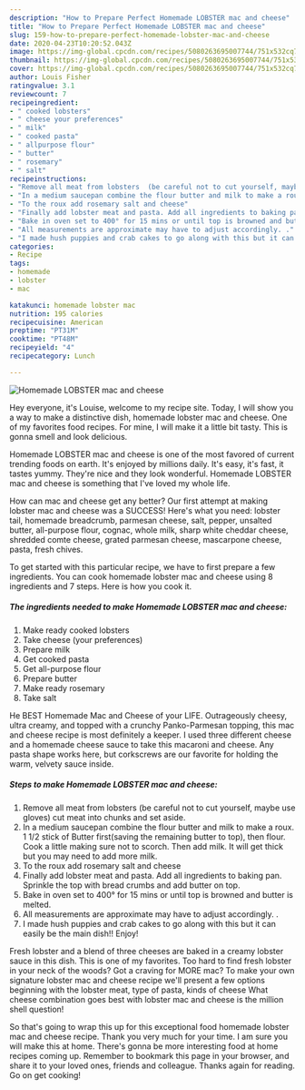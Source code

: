 ```yaml
---
description: "How to Prepare Perfect Homemade LOBSTER mac and cheese"
title: "How to Prepare Perfect Homemade LOBSTER mac and cheese"
slug: 159-how-to-prepare-perfect-homemade-lobster-mac-and-cheese
date: 2020-04-23T10:20:52.043Z
image: https://img-global.cpcdn.com/recipes/5080263695007744/751x532cq70/homemade-lobster-mac-and-cheese-recipe-main-photo.jpg
thumbnail: https://img-global.cpcdn.com/recipes/5080263695007744/751x532cq70/homemade-lobster-mac-and-cheese-recipe-main-photo.jpg
cover: https://img-global.cpcdn.com/recipes/5080263695007744/751x532cq70/homemade-lobster-mac-and-cheese-recipe-main-photo.jpg
author: Louis Fisher
ratingvalue: 3.1
reviewcount: 7
recipeingredient:
- " cooked lobsters"
- " cheese your preferences"
- " milk"
- " cooked pasta"
- " allpurpose flour"
- " butter"
- " rosemary"
- " salt"
recipeinstructions:
- "Remove all meat from lobsters  (be careful not to cut yourself, maybe use gloves) cut meat into chunks and set aside."
- "In a medium saucepan combine the flour butter and milk to make a roux. 1 1/2 stick of Butter first(saving the remaining butter to top), then flour. Cook a little making sure not to scorch. Then add milk. It will get thick but you may need to add more milk."
- "To the roux add rosemary salt and cheese"
- "Finally add lobster meat and pasta. Add all ingredients to baking pan. Sprinkle the top with bread crumbs and add butter on top."
- "Bake in oven set to 400° for 15 mins or until top is browned and butter is melted."
- "All measurements are approximate may have to adjust accordingly. ."
- "I made hush puppies and crab cakes to go along with this but it can easily be the main dish!! Enjoy!"
categories:
- Recipe
tags:
- homemade
- lobster
- mac

katakunci: homemade lobster mac 
nutrition: 195 calories
recipecuisine: American
preptime: "PT31M"
cooktime: "PT48M"
recipeyield: "4"
recipecategory: Lunch

---
```



![Homemade LOBSTER mac and cheese](https://img-global.cpcdn.com/recipes/5080263695007744/751x532cq70/homemade-lobster-mac-and-cheese-recipe-main-photo.jpg)

Hey everyone, it's Louise, welcome to my recipe site. Today, I will show you a way to make a distinctive dish, homemade lobster mac and cheese. One of my favorites food recipes. For mine, I will make it a little bit tasty. This is gonna smell and look delicious.

Homemade LOBSTER mac and cheese is one of the most favored of current trending foods on earth. It's enjoyed by millions daily. It's easy, it's fast, it tastes yummy. They're nice and they look wonderful. Homemade LOBSTER mac and cheese is something that I've loved my whole life.

How can mac and cheese get any better? Our first attempt at making lobster mac and cheese was a SUCCESS! Here&#39;s what you need: lobster tail, homemade breadcrumb, parmesan cheese, salt, pepper, unsalted butter, all-purpose flour, cognac, whole milk, sharp white cheddar cheese, shredded comte cheese, grated parmesan cheese, mascarpone cheese, pasta, fresh chives.


To get started with this particular recipe, we have to first prepare a few ingredients. You can cook homemade lobster mac and cheese using 8 ingredients and 7 steps. Here is how you cook it.

<!--inarticleads1-->

##### The ingredients needed to make Homemade LOBSTER mac and cheese:

1. Make ready  cooked lobsters
1. Take  cheese (your preferences)
1. Prepare  milk
1. Get  cooked pasta
1. Get  all-purpose flour
1. Prepare  butter
1. Make ready  rosemary
1. Take  salt


He BEST Homemade Mac and Cheese of your LIFE. Outrageously cheesy, ultra creamy, and topped with a crunchy Panko-Parmesan topping, this mac and cheese recipe is most definitely a keeper. I used three different cheese and a homemade cheese sauce to take this macaroni and cheese. Any pasta shape works here, but corkscrews are our favorite for holding the warm, velvety sauce inside. 

<!--inarticleads2-->

##### Steps to make Homemade LOBSTER mac and cheese:

1. Remove all meat from lobsters  (be careful not to cut yourself, maybe use gloves) cut meat into chunks and set aside.
1. In a medium saucepan combine the flour butter and milk to make a roux. 1 1/2 stick of Butter first(saving the remaining butter to top), then flour. Cook a little making sure not to scorch. Then add milk. It will get thick but you may need to add more milk.
1. To the roux add rosemary salt and cheese
1. Finally add lobster meat and pasta. Add all ingredients to baking pan. Sprinkle the top with bread crumbs and add butter on top.
1. Bake in oven set to 400° for 15 mins or until top is browned and butter is melted.
1. All measurements are approximate may have to adjust accordingly. .
1. I made hush puppies and crab cakes to go along with this but it can easily be the main dish!! Enjoy!


Fresh lobster and a blend of three cheeses are baked in a creamy lobster sauce in this dish. This is one of my favorites. Too hard to find fresh lobster in your neck of the woods? Got a craving for MORE mac? To make your own signature lobster mac and cheese recipe we&#39;ll present a few options beginning with the lobster meat, type of pasta, kinds of cheese What cheese combination goes best with lobster mac and cheese is the million shell question! 

So that's going to wrap this up for this exceptional food homemade lobster mac and cheese recipe. Thank you very much for your time. I am sure you will make this at home. There's gonna be more interesting food at home recipes coming up. Remember to bookmark this page in your browser, and share it to your loved ones, friends and colleague. Thanks again for reading. Go on get cooking!
